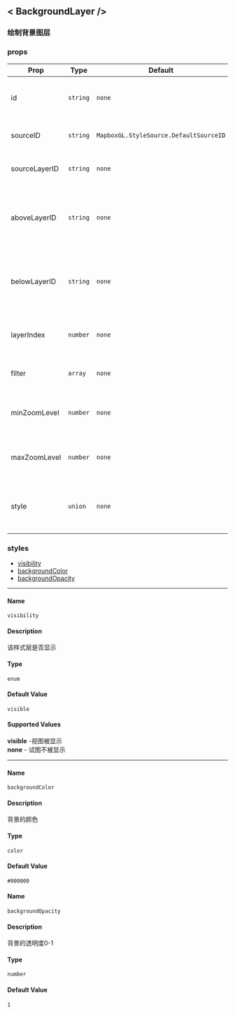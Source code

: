 ## < BackgroundLayer />

###  绘制背景图层

### props

| Prop          | Type     | Default                                | Required | Note          |
|---------------|----------|----------------------------------------|----------|---------------|
| id            | `string` | `none`                                 | `false`  | 样式唯一标识id      |
| sourceID      | `string` | `MapboxGL.StyleSource.DefaultSourceID` | `false`  | 样式源的id        |
| sourceLayerID | `string` | `none`                                 | `false`  | 样式层源的id       |
| aboveLayerID  | `string` | `none`                                 | `false`  | 插入相对样式层上方的id  |
| belowLayerID  | `string` | `none`                                 | `false`  | 插入相对样式层下方的id  |
| layerIndex    | `number` | `none`                                 | `false`  | 插入样式层的index   |
| filter        | `array`  | `none`                                 | `false`  | 样式层的过滤        |
| minZoomLevel  | `number` | `none`                                 | `false`  | 最小的缩放比例       |
| maxZoomLevel  | `number` | `none`                                 | `false`  | 最大的缩放比例       |
| style         | `union`  | `none`                                 | `false`  | 自定义的style样式属性 |

### styles

* <a href="#name">visibility</a><br/>
* <a href="#name-1">backgroundColor</a><br/>
* <a href="#name-2">backgroundOpacity</a><br/>

___

#### Name

`visibility`

#### Description

该样式层是否显示

#### Type

`enum`

#### Default Value

`visible`

#### Supported Values

**visible** -视图被显示<br />
**none** - 试图不被显示<br />

___

#### Name

`backgroundColor`

#### Description

背景的颜色

#### Type

`color`

#### Default Value

`#000000`

#### Name

`backgroundOpacity`

#### Description

背景的透明度0-1

#### Type

`number`

#### Default Value

`1`

